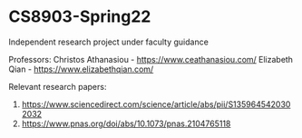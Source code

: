 # CS8903-Spring22
Independent research project under faculty guidance

Professors:
Christos Athanasiou - https://www.ceathanasiou.com/
Elizabeth Qian - https://www.elizabethqian.com/


Relevant research papers:

1. https://www.sciencedirect.com/science/article/abs/pii/S1359645420302032
2. https://www.pnas.org/doi/abs/10.1073/pnas.2104765118
